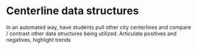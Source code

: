 # Centerline data structures

In an automated way, have students pull other city centerlines and compare / contrast other data structures being utilized. Articulate positives and negatives, highlight trends